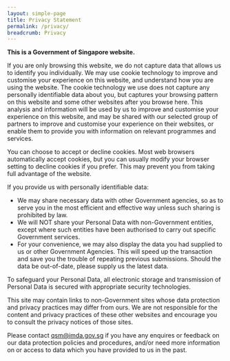```yaml
---
layout: simple-page
title: Privacy Statement
permalink: /privacy/
breadcrumb: Privacy
---
```


**This is a Government of Singapore website.**

If you are only browsing this website, we do not capture data that allows us to identify you individually. We may use cookie technology to improve and customise your experience on this website, and understand how you are using the website. The cookie technology we use does not capture any personally identifiable data about you, but captures your browsing pattern on this website and some other websites after you browse here. This analysis and information will be used by us to improve and customise your experience on this website, and may be shared with our selected group of partners to improve and customise your experience on their websites, or enable them to provide you with information on relevant programmes and services.

You can choose to accept or decline cookies. Most web browsers automatically accept cookies, but you can usually modify your browser setting to decline cookies if you prefer. This may prevent you from taking full advantage of the website.

If you provide us with personally identifiable data:<br>
* We may share necessary data with other Government agencies, so as to serve you in the most efficient and effective way unless such sharing is prohibited by law.<br>
* We will NOT share your Personal Data with non-Government entities, except where such entities have been authorised to carry out specific Government services.<br>
* For your convenience, we may also display the data you had supplied to us or other Government Agencies. This will speed up the transaction and save you the trouble of repeating previous submissions. Should the data be out-of-date, please supply us the latest data.

To safeguard your Personal Data, all electronic storage and transmission of Personal Data is secured with appropriate security technologies.

This site may contain links to non-Government sites whose data protection and privacy practices may differ from ours. We are not responsible for the content and privacy practices of these other websites and encourage you to consult the privacy notices of those sites.

Please contact qsm@imda.gov.sg if you have any enquires or feedback on our data protection policies and procedures, and/or need more information on or access to data which you have provided to us in the past.
